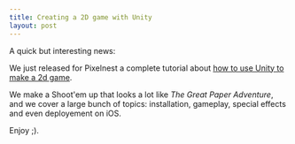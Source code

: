 ```yaml
---
title: Creating a 2D game with Unity
layout: post
---
```


A quick but interesting news:

We just released for Pixelnest a complete tutorial about [how to use Unity to make a 2d game](http://pixelnest.io/tutorials/2d-game-unity/).

We make a Shoot'em up that looks a lot like _The Great Paper Adventure_, and we cover a large bunch of topics: installation, gameplay, special effects and even deployement on iOS. 

Enjoy ;).

